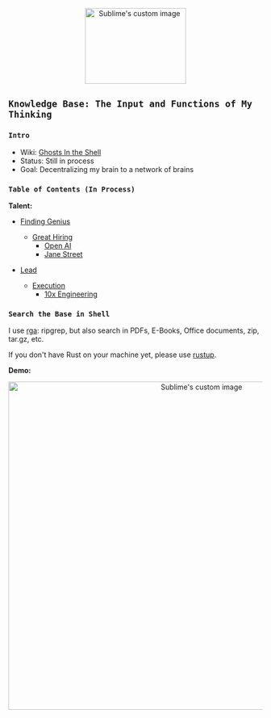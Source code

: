 
<p align="center">
  <img width="200" height="150" src="https://i.imgur.com/p9GzLj6.gif" alt="Sublime's custom image"/>
</p>

## `Knowledge Base: The Input and Functions of My Thinking` 

### `Intro`

- Wiki: [Ghosts In the Shell](https://github.com/allenleein/knowledge-base/wiki/Ghosts-in-the-Shell)
- Status: Still in process 
- Goal: Decentralizing my brain to a network of brains

### `Table of Contents (In Process)`
**Talent:**
- [Finding Genius](https://github.com/allenleein/knowledge-base/tree/gh-pages/Finding%20Genius)
  - [Great Hiring](https://github.com/allenleein/knowledge-base/tree/gh-pages/Finding%20Genius/Great%20Hiring)
    - [Open AI](https://github.com/allenleein/knowledge-base/tree/gh-pages/Finding%20Genius/Great%20Hiring/Open%20AI)
    - [Jane Street](https://github.com/allenleein/knowledge-base/tree/gh-pages/Finding%20Genius/Great%20Hiring/Jane%20Street)

- [Lead](https://github.com/allenleein/knowledge-base/tree/gh-pages/Lead)
  - [Execution](https://github.com/allenleein/knowledge-base/tree/gh-pages/Execution)
    - [10x Engineering](https://github.com/allenleein/knowledge-base/tree/gh-pages/Execution/10x%20Engineering)



### `Search the Base in Shell`

I use [rga](https://github.com/phiresky/ripgrep-all): ripgrep, but also search in PDFs, E-Books, Office documents, zip, tar.gz, etc.

If you don't have Rust on your machine yet, please use [rustup](https://doc.rust-lang.org/book/ch01-01-installation.html).

**Demo:**

<p align="center">
  <img width="750" height="650" src="https://i.imgur.com/PJGt5pt.jpg" alt="Sublime's custom image"/>
</p>

